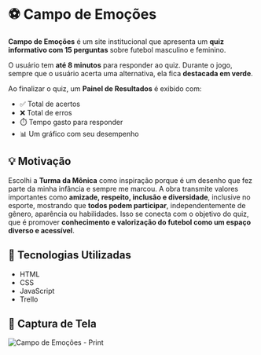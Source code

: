 # ⚽ Campo de Emoções

**Campo de Emoções** é um site institucional que apresenta um **quiz informativo com 15 perguntas** sobre futebol masculino e feminino.  

O usuário tem **até 8 minutos** para responder ao quiz. Durante o jogo, sempre que o usuário acerta uma alternativa, ela fica **destacada em verde**.

Ao finalizar o quiz, um **Painel de Resultados** é exibido com:
- ✅ Total de acertos  
- ❌ Total de erros  
- ⏱️ Tempo gasto para responder  
- 📊 Um gráfico com seu desempenho

## 💡 Motivação

Escolhi a **Turma da Mônica** como inspiração porque é um desenho que fez parte da minha infância e sempre me marcou. A obra transmite valores importantes como **amizade, respeito, inclusão e diversidade**, inclusive no esporte, mostrando que **todos podem participar**, independentemente de gênero, aparência ou habilidades. Isso se conecta com o objetivo do quiz, que é promover **conhecimento e valorização do futebol como um espaço diverso e acessível**.

## 🚀 Tecnologias Utilizadas

- HTML  
- CSS  
- JavaScript
- Trello

## 📸 Captura de Tela

![Campo de Emoções - Print](https://github.com/user-attachments/assets/23177fa1-ee68-41f1-a068-0a86f5fb8e74)

